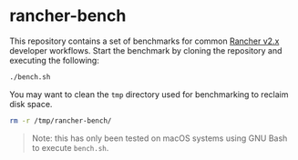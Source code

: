 # rancher-bench

This repository contains a set of benchmarks for common [Rancher v2.x](https://github.com/rancher/rancher) developer workflows.
Start the benchmark by cloning the repository and executing the following:

```bash
./bench.sh
```

You may want to clean the `tmp` directory used for benchmarking to reclaim disk space.

```bash
rm -r /tmp/rancher-bench/
```

> Note: this has only been tested on macOS systems using GNU Bash to execute `bench.sh`.
